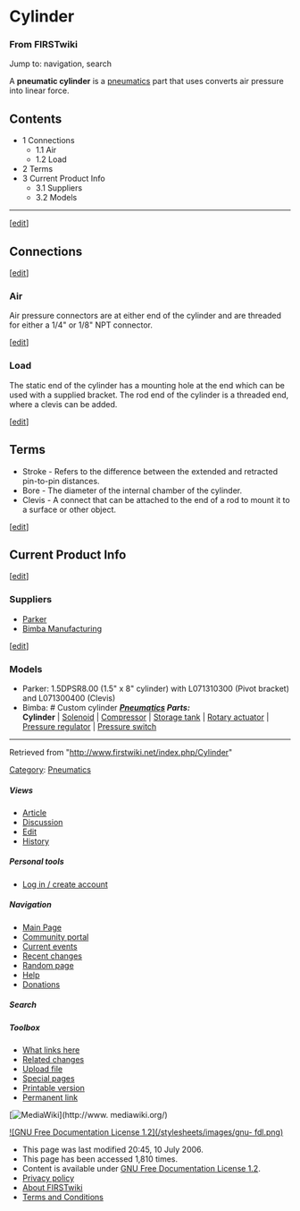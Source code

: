 # Cylinder

### From FIRSTwiki

Jump to: navigation, search

A **pneumatic cylinder** is a [pneumatics](/index.php/Pneumatics "Pneumatics"
) part that uses converts air pressure into linear force.

## Contents

  * 1 Connections
    * 1.1 Air
    * 1.2 Load
  * 2 Terms
  * 3 Current Product Info
    * 3.1 Suppliers
    * 3.2 Models  
---  
  
[[edit](/index.php?title=Cylinder&action=edit&section=1 "Edit section:
Connections" )]

## Connections

[[edit](/index.php?title=Cylinder&action=edit&section=2 "Edit section: Air" )]

### Air

Air pressure connectors are at either end of the cylinder and are threaded for
either a 1/4" or 1/8" NPT connector.

[[edit](/index.php?title=Cylinder&action=edit&section=3 "Edit section: Load"
)]

### Load

The static end of the cylinder has a mounting hole at the end which can be
used with a supplied bracket. The rod end of the cylinder is a threaded end,
where a clevis can be added.

[[edit](/index.php?title=Cylinder&action=edit&section=4 "Edit section: Terms"
)]

## Terms

  * Stroke - Refers to the difference between the extended and retracted pin-to-pin distances. 
  * Bore - The diameter of the internal chamber of the cylinder. 
  * Clevis - A connect that can be attached to the end of a rod to mount it to a surface or other object. 

[[edit](/index.php?title=Cylinder&action=edit&section=5 "Edit section: Current
Product Info" )]

## Current Product Info

[[edit](/index.php?title=Cylinder&action=edit&section=6 "Edit section:
Suppliers" )]

### Suppliers

  * [Parker](http://www.parker.com "http://www.parker.com" )
  * [Bimba Manufacturing](http://www.bimba.com "http://www.bimba.com" )

[[edit](/index.php?title=Cylinder&action=edit&section=7 "Edit section: Models"
)]

### Models

  * Parker: 1.5DPSR8.00 (1.5" x 8" cylinder) with L071310300 (Pivot bracket) and L071300400 (Clevis) 
  * Bimba: # Custom cylinder 
_**[Pneumatics](/index.php/Pneumatics "Pneumatics" ) Parts:**_  
**Cylinder** | [Solenoid](/index.php/Solenoid "Solenoid" ) | [Compressor](/index.php/Compressor "Compressor" ) | [Storage tank](/index.php/Storage_tank "Storage tank" ) | [Rotary actuator](/index.php/Rotary_actuator "Rotary actuator" ) | [Pressure regulator](/index.php/Pressure_regulator "Pressure regulator" ) | [Pressure switch](/index.php/Pressure_switch "Pressure switch" )  
---  
  
Retrieved from "<http://www.firstwiki.net/index.php/Cylinder>"

[Category](/index.php?title=Special:Categories&article=Cylinder
"Special:Categories" ): [Pneumatics](/index.php/Category:Pneumatics
"Category:Pneumatics" )

##### Views

  * [Article](/index.php/Cylinder)
  * [Discussion](/index.php?title=Talk:Cylinder&action=edit)
  * [Edit](/index.php?title=Cylinder&action=edit)
  * [History](/index.php?title=Cylinder&action=history)

##### Personal tools

  * [Log in / create account](/index.php?title=Special:Userlogin&returnto=Cylinder)

[](/index.php/Main_Page "Main Page" )

##### Navigation

  * [Main Page](/index.php/Main_Page)
  * [Community portal](/index.php/FIRSTwiki:Community_portal)
  * [Current events](/index.php/Current_events)
  * [Recent changes](/index.php/Special:Recentchanges)
  * [Random page](/index.php/Special:Random)
  * [Help](/index.php/Help:Contents)
  * [Donations](/index.php/FIRSTwiki:Site_support)

##### Search



##### Toolbox

  * [What links here](/index.php/Special:Whatlinkshere/Cylinder)
  * [Related changes](/index.php/Special:Recentchangeslinked/Cylinder)
  * [Upload file](/index.php/Special:Upload)
  * [Special pages](/index.php/Special:Specialpages)
  * [Printable version](/index.php?title=Cylinder&printable=yes)
  * [Permanent link](/index.php?title=Cylinder&oldid=48635)

[![MediaWiki](/skins/common/images/poweredby_mediawiki_88x31.png)](http://www.
mediawiki.org/)

[![GNU Free Documentation License 1.2](/stylesheets/images/gnu-
fdl.png)](http://www.gnu.org/copyleft/fdl.html)

  * This page was last modified 20:45, 10 July 2006.
  * This page has been accessed 1,810 times.
  * Content is available under [GNU Free Documentation License 1.2](http://www.gnu.org/copyleft/fdl.html "http://www.gnu.org/copyleft/fdl.html" ).
  * [Privacy policy](/index.php/FIRSTwiki:Privacy_policy "FIRSTwiki:Privacy policy" )
  * [About FIRSTwiki](/index.php/FIRSTwiki:About "FIRSTwiki:About" )
  * [Terms and Conditions](/index.php/FIRSTwiki:Terms_and_conditions "FIRSTwiki:Terms and conditions" )

